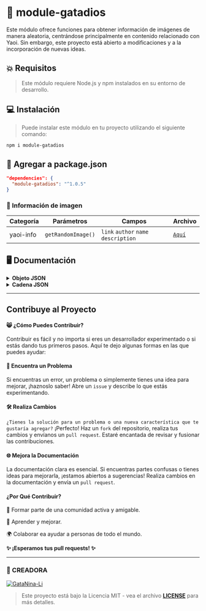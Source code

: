 # 🌱 module-gatadios

Este módulo ofrece funciones para obtener información de imágenes de manera aleatoria, centrándose principalmente en contenido relacionado con Yaoi. Sin embargo, este proyecto está abierto a modificaciones y a la incorporación de nuevas ideas.

## 💥 Requisitos
> Este módulo requiere Node.js y npm instalados en su entorno de desarrollo.

## 💻 Instalación
> Puede instalar este módulo en tu proyecto utilizando el siguiente comando:
```bash
npm i module-gatadios
```

## 📁 Agregar a package.json
```json
"dependencies": {
  "module-gatadios": "^1.0.5"
}
```

### 💫 Información de imagen
| Categoría   | Parámetros             | Campos                               | Archivo                                                                                  | 
|-------------|-------------           |--------------------------            |--------------------------                                                                |
| yaoi-info   | `getRandomImage()`     | `link` `author` `name` `description` | [`Aquí`](https://github.com/GataNina-Li/module/blob/main/images/category/yaoi-info.json) |

## 🖥️ Documentación 
<details>
<summary><b>Objeto JSON</b></summary>
  
```js
const yaoiImages = require('module-gatadios')

const resultJson = yaoiImages.getRandomImage()

const link = resultFields.link
const author = resultFields.author
const name = resultFields.name
const description = resultFields.description

console.log('Link: ', link)
console.log('Author: ', author)
console.log('Name: ', name)
console.log('Description: ', description)

```
> **NOTA:** Si el código arroja un error o advertencia, exponga el caso midiande un `issue.` Si cree saber la solución no dude hacer un `pull request.`
</details>

<details>
<summary><b>Cadena JSON</b></summary>
  
```js
const yaoiImages = require('module-gatadios')

const resultJson = yaoiImages.getRandomImage()
const jsonText = JSON.stringify(resultJson, null, 2)

console.log(jsonText)  
```
</details>

-----

## Contribuye al Proyecto

#### 😸 ¿Cómo Puedes Contribuir?
Contribuir es fácil y no importa si eres un desarrollador experimentado o si estás dando tus primeros pasos. Aquí te dejo algunas formas en las que puedes ayudar:

#### 🤔 Encuentra un Problema
Si encuentras un error, un problema o simplemente tienes una idea para mejorar, ¡haznoslo saber! Abre un `issue` y describe lo que estás experimentando.

#### 🛠 Realiza Cambios
`¿Tienes la solución para un problema o una nueva característica que te gustaría agregar?` ¡Perfecto! Haz un `fork` del repositorio, realiza tus cambios y envíanos un `pull request`. Estaré encantada de revisar y fusionar las contribuciones.

#### 🌐 Mejora la Documentación
La documentación clara es esencial. Si encuentras partes confusas o tienes ideas para mejorarla, ¡estamos abiertos a sugerencias! Realiza cambios en la documentación y envía un `pull request`.

#### ¿Por Qué Contribuir?
🤝 Formar parte de una comunidad activa y amigable.

🚀 Aprender y mejorar.

🌍 Colaborar ea ayudar a personas de todo el mundo.

**✨ ¡Esperamos tus pull requests! ✨**

-----

### 🌟 CREADORA 
[![GataNina-Li](https://github.com/GataNina-Li.png?size=100)](https://github.com/GataNina-Li) 
> Este proyecto está bajo la Licencia MIT - vea el archivo **[LICENSE](LICENSE)** para más detalles.
